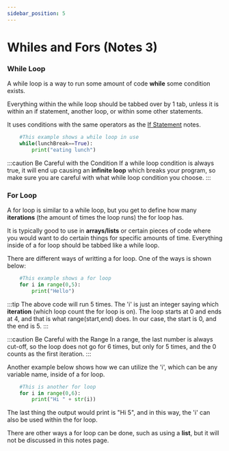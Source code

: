 ```yaml
---
sidebar_position: 5
---
```


# Whiles and Fors (Notes 3)

### While Loop
A while loop is a way to run some amount of code **while** some condition exists. 

Everything within the while loop should be tabbed over by 1 tab, unless it is within an if statement, another loop, or within some other statements.

It uses conditions with the same operators as the [If Statement](./secondNotes.md) notes.

``` py
    #This example shows a while loop in use
    while(lunchBreak==True):
        print("eating lunch")
```
:::caution Be Careful with the Condition
If a while loop condition is always true, it will end up causing an **infinite loop** which breaks your program, so make sure you are careful with what while loop condition you choose.
:::

### For Loop
A for loop is similar to a while loop, but you get to define how many **iterations** (the amount of times the loop runs) the for loop has. 

It is typically good to use in **arrays/lists** or certain pieces of code where you would want to do certain things for specific amounts of time. Everything inside of a for loop should be tabbed like a while loop. 

There are different ways of writting a for loop. One of the ways is shown below:

``` py
    #This example shows a for loop
    for i in range(0,5):
        print("Hello")
```
:::tip 
The above code will run 5 times.  The 'i' is just an integer saying which **iteration**
(which loop count the for loop is on).  The loop starts at 0 and ends at 4, and that is what range(start,end) does. In our case, the 
start is 0, and the end is 5.
:::

:::caution Be Careful with the Range
In a range, the last number is always cut-off, so the loop does not go for 6 times, but only for 5 times, and the 0 counts as the first iteration.
:::

Another example below shows how we can utilize the 'i', which can be any variable name, inside of a for loop.

``` py
    #This is another for loop
    for i in range(0,6):
        print("Hi " + str(i))
```

The last thing the output would print is "Hi 5", and in this way, the 'i' can also be used within the for loop.  

There are other ways a for loop can be done, such as using a **list**, but it will not be discussed in this notes page.